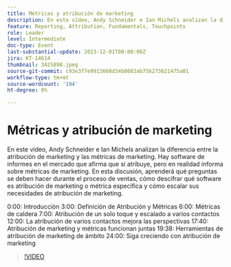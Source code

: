 ```yaml
---
title: Métricas y atribución de marketing
description: En este vídeo, Andy Schneider e Ian Michels analizan la diferencia entre la atribución de marketing y las métricas de marketing. Hay software de informes en el mercado que afirma que sí atribuye, pero en realidad informa sobre métricas de marketing. En esta discusión, aprenderá qué preguntas se deben hacer durante el proceso de ventas, cómo descifrar qué software es atribución de marketing o métrica específica y cómo escalar sus necesidades de atribución de marketing.
feature: Reporting, Attribution, Fundamentals, Touchpoints
role: Leader
level: Intermediate
doc-type: Event
last-substantial-update: 2023-12-01T00:00:00Z
jira: KT-14614
thumbnail: 3425898.jpeg
source-git-commit: c93e3f7e9913660d34b8683ab756273621475a01
workflow-type: tm+mt
source-wordcount: '194'
ht-degree: 0%

---
```



# Métricas y atribución de marketing

En este vídeo, Andy Schneider e Ian Michels analizan la diferencia entre la atribución de marketing y las métricas de marketing. Hay software de informes en el mercado que afirma que sí atribuye, pero en realidad informa sobre métricas de marketing. En esta discusión, aprenderá qué preguntas se deben hacer durante el proceso de ventas, cómo descifrar qué software es atribución de marketing o métrica específica y cómo escalar sus necesidades de atribución de marketing.

0:00: Introducción 3:00: Definición de Atribución y Métricas 6:00: Métricas de caldera 7:00: Atribución de un solo toque y escalado a varios contactos 12:00: La atribución de varios contactos mejora las perspectivas 17:40: Atribución de marketing y métricas funcionan juntas 19:38: Herramientas de atribución de marketing de ámbito 24:00: Siga creciendo con atribución de marketing

>[!VIDEO](https://video.tv.adobe.com/v/3425898/?learn=on)